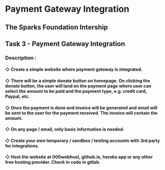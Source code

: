 # Payment Gateway Integration

## The Sparks Foundation Intership
## Task 3 - Payment Gateway Integration

### Description :
#### ◇ Create a simple website where payment gateway is integrated.
#### ◇ There will be a simple donate button on homepage. On clicking the donate button, the user will land on the payment page where user can select the amount to be paid and the payment type, e.g. credit card, Paypal, etc.
#### ◇ Once the payment is done and invoice will be generated and email will be sent to the user for the payment received. The invoice will contain the amount.
#### ◇ On any page / email, only basic information is needed.
#### ◇ Create your own temporary / sandbox / testing accounts with 3rd party for integrations.
#### ◇ Host the website at 000webhost, github.io, heroku app or any other free hosting provider. Check in code in gitlab.
